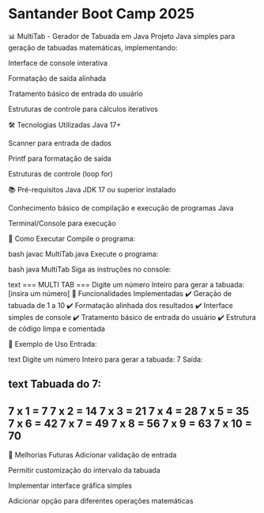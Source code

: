 # Santander Boot Camp 2025

📊 MultiTab - Gerador de Tabuada em Java
Projeto Java simples para geração de tabuadas matemáticas, implementando:

Interface de console interativa

Formatação de saída alinhada

Tratamento básico de entrada do usuário

Estruturas de controle para cálculos iterativos

🛠️ Tecnologias Utilizadas
Java 17+

Scanner para entrada de dados

Printf para formatação de saída

Estruturas de controle (loop for)

📚 Pré-requisitos
Java JDK 17 ou superior instalado

Conhecimento básico de compilação e execução de programas Java

Terminal/Console para execução

🚀 Como Executar
Compile o programa:

bash
javac MultiTab.java
Execute o programa:

bash
java MultiTab
Siga as instruções no console:

text
=== MULTI TAB ===
Digite um número Inteiro para gerar a tabuada: [insira um número]
🎯 Funcionalidades Implementadas
✔️ Geração de tabuada de 1 a 10
✔️ Formatação alinhada dos resultados
✔️ Interface simples de console
✔️ Tratamento básico de entrada do usuário
✔️ Estrutura de código limpa e comentada

📝 Exemplo de Uso
Entrada:

text
Digite um número Inteiro para gerar a tabuada: 7
Saída:

text
Tabuada do 7:
-------------------
7 x  1 =   7
7 x  2 =  14
7 x  3 =  21
7 x  4 =  28
7 x  5 =  35
7 x  6 =  42
7 x  7 =  49
7 x  8 =  56
7 x  9 =  63
7 x 10 =  70
-------------------
📌 Melhorias Futuras
Adicionar validação de entrada

Permitir customização do intervalo da tabuada

Implementar interface gráfica simples

Adicionar opção para diferentes operações matemáticas